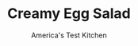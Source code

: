 ---
layout: ../../layouts/MarkdownPostLayout.astro
title: Creamy Egg Salad
author: America's Test Kitchen
pubDate: 2023-03-15
description: "It’s an easy recipe, yes, but it’s also easy to make less-than-perfect egg salad. The secret? Divide (the eggs) and conquer."
image_url: https://res.cloudinary.com/hksqkdlah/image/upload/ar_1:1,c_fill,dpr_2.0,f_auto,fl_lossy.progressive.strip_profile,g_faces:auto,q_auto:low,w_344/9246_sfs-eggsalad-10-275517
tags: ["Main Courses","Eggs","Vegetarian"]
calories: 1272
protein: 16
carbohydrates: 2
fats: 
fiber: 
ingredients: ["10 , large eggs","1/3 cup, mayonnaise","1 1/2 tablespoons, lemon juice","1 tablespoon, Dijon mustard","1/4 teaspoon, table salt","1/8 teaspoon, black pepper","1 , celery rib, chopped fine","2 tablespoons, finely chopped fresh chives","1 tablespoon, finely chopped fresh parsley"]
serves: 4
time: "50 minutes, plus 30 minutes chilling"
instructions: ["Combine 4 cups water and 4 cups ice cubes in large bowl; set aside. Place eggs in large saucepan, cover with 1 inch water, and bring to boil over high heat. Remove pan from heat, cover, and let stand 8 minutes. Pour off water from saucepan and gently shake pan back and forth to crack egg shells. Transfer eggs to ice water and cool 5 minutes.","Peel eggs and halve lengthwise. Transfer yolks to large bowl. Using potato masher, mash yolks with mayonnaise, lemon juice, mustard, ¼ teaspoon salt, and 1/8 teaspoon pepper. Whisk mixture until smooth; set aside.","Chop whites into ¼-inch pieces. Fold whites, celery, chives, and parsley into yolk mixture and refrigerate for 30 minutes. Season with salt and pepper. Serve. (Salad can be refrigerated in airtight container for 2 days.)","MAKE AHEAD: Eggs can be made through step 1 and refrigerated in airtight container for 1 day. To finish, proceed with step 2."]
nutrition: ["221 mg Potassium","256 mg Phosphorus","79 mg Calcium","2 mg Iron","19 mg Magnesium","386 mg Sodium","1 mg Zinc","26 g Fat","8 g Monounsaturated","11 g Polyunsaturated","4 mg Vitamin C","2 µg Vitamin D","472 mg Cholesterol","6 g Saturated","66 µg Folate (food)","22 µg Vitamin K","115 g Water","2 g Carbs","66 µg Folate equivalent (total)","16 g Protein","1 mg Vitamin E","1 µg Vitamin B12","209 µg Vitamin A","318 kcal Energy","1272 calories"]
notes: "We prefer Hellmanns Real Mayonnaise (also known as Best Foods). You can substitute Hellmanns Light, but avoid Hellmanns Low-Fat Mayonnaise. If you like, replace the chives with scallions."
---